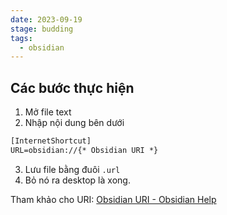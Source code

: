 ```yaml
---
date: 2023-09-19
stage: budding
tags:
  - obsidian
---
```


## Các bước thực hiện
1. Mở file text
2. Nhập nội dung bên dưới

```txt
[InternetShortcut] 
URL=obsidian://{* Obsidian URI *}
```
 
 3. Lưu file bằng đuôi `.url`
 4. Bỏ nó ra desktop là xong.

Tham khảo cho URI: [Obsidian URI - Obsidian Help](https://help.obsidian.md/Concepts/Obsidian+URI)
